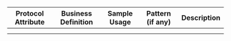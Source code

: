| Protocol Attribute | Business Definition | Sample Usage | Pattern (if any) | Description |
| ------------------ | ------------------- | ------------ | ---------------- | ----------- |
|                    |                     |              |                  |             |
|                    |                     |              |                  |             |
